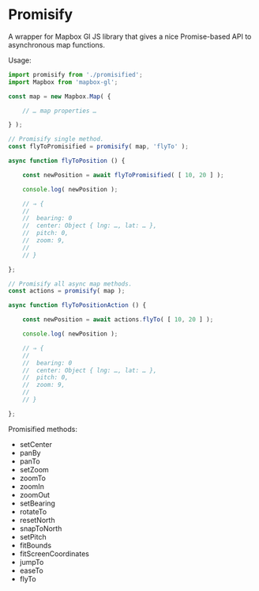 # Promisify
A wrapper for Mapbox Gl JS library that gives a nice Promise-based API to asynchronous map functions.

Usage:
```javascript
import promisify from './promisified';
import Mapbox from 'mapbox-gl';

const map = new Mapbox.Map( {

	// … map properties …

} );

// Promisify single method.
const flyToPromisified = promisify( map, 'flyTo' );

async function flyToPosition () {

	const newPosition = await flyToPromisified( [ 10, 20 ] );

	console.log( newPosition );

	// ⇒ {
	//
	// 	bearing: 0
	// 	​center: Object { lng: …, lat: … },
	// 	pitch: 0,
	// 	zoom: 9,
	//
	// }

};

// Promisify all async map methods.
const actions = promisify( map );

async function flyToPositionAction () {

	const newPosition = await actions.flyTo( [ 10, 20 ] );

	console.log( newPosition );

	// ⇒ {
	//
	// 	bearing: 0
	// 	​center: Object { lng: …, lat: … },
	// 	pitch: 0,
	// 	zoom: 9,
	//
	// }

};
```

Promisified methods:
  * setCenter
  * panBy
  * panTo
  * setZoom
  * zoomTo
  * zoomIn
  * zoomOut
  * setBearing
  * rotateTo
  * resetNorth
  * snapToNorth
  * setPitch
  * fitBounds
  * fitScreenCoordinates
  * jumpTo
  * easeTo
  * flyTo
